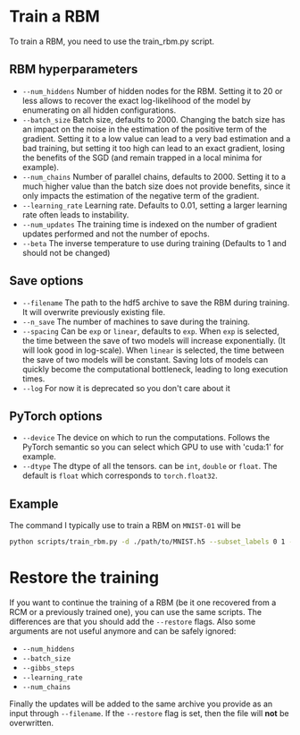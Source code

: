 # Train a RBM
To train a RBM, you need to use the train_rbm.py script.

## RBM hyperparameters
 - `--num_hiddens` Number of hidden nodes for the RBM. Setting it to $20$ or less allows to recover the exact log-likelihood of the model by enumerating on all hidden configurations. 
 - `--batch_size` Batch size, defaults to $2000$. Changing the batch size has an impact on the noise in the estimation of the positive term of the gradient. Setting it to a low value can lead to a very bad estimation and a bad training, but setting it too high can lead to an exact gradient, losing the benefits of the SGD (and remain trapped in a local minima for example).
 - `--num_chains` Number of parallel chains, defaults to $2000$. Setting it to a much higher value than the batch size does not provide benefits, since it only impacts the estimation of the negative term of the gradient. 
 - `--learning_rate` Learning rate. Defaults to $0.01$, setting a larger learning rate often leads to instability. 
 - `--num_updates` The training time is indexed on the number of gradient updates performed and not the number of epochs.
 - `--beta` The inverse temperature to use during training (Defaults to $1$ and should not be changed)

## Save options
 - `--filename` The path to the hdf5 archive to save the RBM during training. It will overwrite previously existing file. 
 - `--n_save` The number of machines to save during the training. 
 - `--spacing` Can be `exp` or `linear`, defaults to `exp`. When `exp` is selected, the time between the save of two models will increase exponentially. (It will look good in log-scale). When `linear` is selected, the time between the save of two models will be constant. 
Saving lots of models can quickly become the computational bottleneck, leading to long execution times. 
 - `--log` For now it is deprecated so you don't care about it 

## PyTorch options
 - `--device` The device on which to run the computations. Follows the PyTorch semantic so you can select which GPU to use with 'cuda:1' for example.
 - `--dtype` The dtype of all the tensors. can be `int`, `double` or `float`. The default is `float` which corresponds to `torch.float32`. 

## Example
The command I typically use to train a RBM on `MNIST-01` will be
```bash
python scripts/train_rbm.py -d ./path/to/MNIST.h5 --subset_labels 0 1 --filename output/rbm/MNIST01_from_scratch.h5  --num_updates 10000 --n_save 500 --spacing exp --num_hiddens 20 --batch_size 2000 --num_chains 2000 --learning_rate 0.01 --device cuda --dtype float
``` 

# Restore the training

If you want to continue the training of a RBM (be it one recovered from a RCM or a previously trained one), you can use the same scripts. The differences are that you should add the `--restore` flags. Also some arguments are not useful anymore and can be safely ignored:
 - `--num_hiddens`
 - `--batch_size`
 - `--gibbs_steps`
 - `--learning_rate`
 - `--num_chains`

Finally the updates will be added to the same archive you provide as an input through `--filename`. If the `--restore` flag is set, then the file will **not** be overwritten.